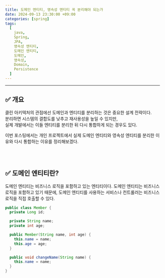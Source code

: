 ```yaml
---
title: 도메인 엔티티, 영속성 엔티티 꼭 분리해야 되는가
date: 2024-09-13 23:30:00 +09:00
categories: [spring]
tags:
  [
    java,
    Spring,
    JPA,
    영속성 엔티티,
    도메인 엔티티,
    도메인,
    영속성,
    Domain,
    Persistence
  ]
---
```


* * *

## ✅ 개요
클린 아키텍처의 관점에선 도메인과 엔티티를 분리하는 것은 중요한 설계 전략이다.  
분리하면 시스템의 결합도를 낮추고 재사용성을 높일 수 있지만,   
실제 개발에서는 이들 엔티티를 분리한 뒤 다시 통합하게 되는 경우도 있다.  

이번 포스팅에서는 개인 프로젝트에서 실제 도메인 엔티티와 영속성 엔티티를 분리한 이유와 다시 통합하는 이유를 정리해보겠다.


<br><br>

## ✅ 도메인 엔티티란?

도메인 엔티티는 비즈니스 로직을 포함하고 있는 엔티티이다.
도메인 엔티티는 비즈니스 로직을 포함하고 있기 때문에, 도메인 엔티티를 사용하는 서비스나 컨트롤러는 비즈니스 로직을 직접 호출할 수 있다.

```java
public class Member {
  private Long id;

  private String name;
  private int age;

  public Member(String name, int age) {
    this.name = name;
    this.age = age;
  }

  public void changeName(String name) {
    this.name = name;
  }
}
```





